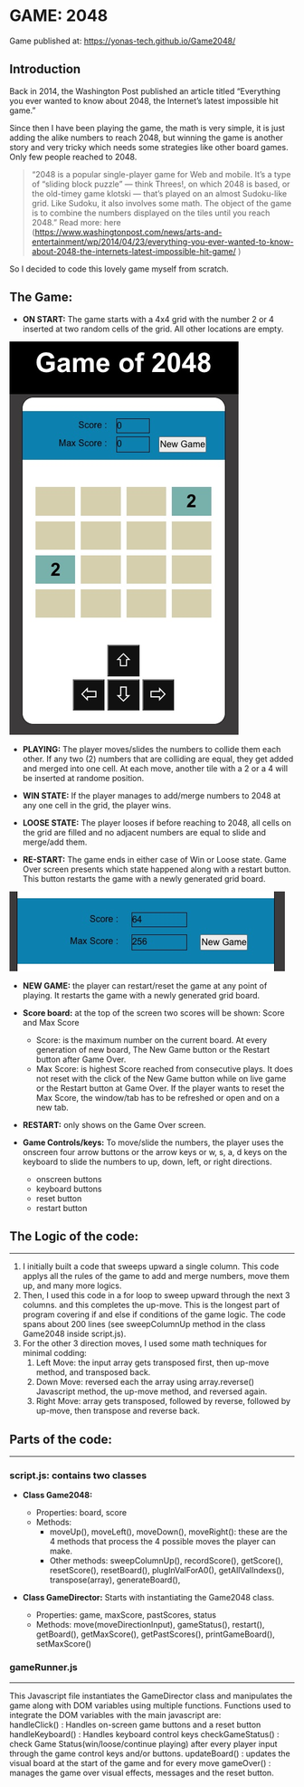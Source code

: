 # GAME: 2048

Game published at: https://yonas-tech.github.io/Game2048/ 

## Introduction

Back in 2014, the Washington Post published an article titled “Everything you ever wanted to know about 2048, the Internet’s latest impossible hit game.” 

Since then I have been playing the game, the math is very simple, it is just adding the alike numbers to reach 2048, but winning the game is another story and very tricky which needs some strategies like other board games. Only few people reached to 2048. 

> “2048 is a popular single-player game for Web and mobile. It’s a type of “sliding block puzzle” — think Threes!, on which 2048 is based, or the old-timey game klotski — that’s played on an almost Sudoku-like grid. Like Sudoku, it also involves some math. The object of the game is to combine the numbers displayed on the tiles until you reach 2048.”
> Read more: here (https://www.washingtonpost.com/news/arts-and-entertainment/wp/2014/04/23/everything-you-ever-wanted-to-know-about-2048-the-internets-latest-impossible-hit-game/ )
>
So I decided to code this lovely game myself from scratch. 

## The Game: 

* **ON START:**
The game starts with a 4x4 grid with the number 2 or 4 inserted at two random cells of the grid. All other locations are empty. 

![start](https://github.com/Yonas-tech/Game2048/blob/main/images/startPage.jpg)


* **PLAYING:**
The player moves/slides the numbers to collide them each other. If any two (2) numbers that are colliding are equal, they get added and merged into one cell. At each move, another tile with a 2 or a 4 will be inserted at randome position. 

* **WIN STATE:**
	If the player manages to add/merge numbers to 2048 at any one cell in the grid, the player wins. 

* **LOOSE STATE:**
	The player looses if before reaching to 2048, all cells on the grid are filled and no adjacent numbers are equal to slide and merge/add them.

* **RE-START:** The game ends in either case of Win or Loose state. Game Over screen presents which state happened along with a restart button. This button restarts the game with a newly generated grid board. 

![Score Board/New Game](https://github.com/Yonas-tech/Game2048/blob/main/images/score_newGame.jpg)

* **NEW GAME:** the player can restart/reset the game at any point of playing. It restarts the game with a newly generated grid board. 

* **Score board:** at the top of the screen two scores will be shown: Score and Max Score
	- Score: is the maximum number on the current board.  At every generation of new board, The New Game button or the Restart button after Game Over. 
	- Max Score: is highest Score reached from consecutive plays. It does not reset with the click of the New Game button while on live game or the Restart button at Game Over. If the player wants to reset the Max Score, the window/tab has to be refreshed or open and on a new tab. 

* **RESTART:** only shows on the Game Over screen.

* **Game Controls/keys:**
	To move/slide the numbers, the player uses the onscreen four arrow buttons or the arrow keys or w, s, a, d keys on the keyboard to slide the numbers to up, down, left, or right directions. 
	- onscreen buttons
	- keyboard buttons
	- reset button 
	- restart button



## The Logic of the code:
_______
1. I initially built a code that sweeps upward a single column. This code applys all the rules of the game to add and merge numbers, move them up, and many more logics. 
2. Then, I used this code in a for loop to sweep upward through the next 3 columns. and this completes the up-move. This is the longest part of program covering if and else if conditions of the game logic. The code spans about 200 lines (see sweepColumnUp method in the class Game2048 inside script.js). 
3. For the other 3 direction moves, I used some math techniques for minimal codding:
     1. Left Move: the input array gets transposed first, then up-move method, and transposed back. 
    2. Down Move: reversed each the array using array.reverse() Javascript method, the up-move method, and reversed again. 
    3. Right Move: array gets transposed, followed by reverse, followed by up-move, then transpose and reverse back. 
 
## Parts of the code:
_______

### script.js: contains two classes 
* **Class Game2048:**
    * Properties: board, score
    * Methods: 
        * moveUp(), moveLeft(), moveDown(), moveRight(): these are the 4 methods that process the 4 possible moves the player can make. 
        * Other methods: sweepColumnUp(), recordScore(), getScore(), resetScore(), resetBoard(), plugInValForA0(), getAllValIndexs(), transpose(array), generateBoard(), 

* **Class GameDirector:**
Starts with instantiating the Game2048 class. 
    * Properties: game, maxScore, pastScores, status
    * Methods: move(moveDirectionInput), gameStatus(), restart(), getBoard(), getMaxScore(), getPastScores(), printGameBoard(), setMaxScore()

### gameRunner.js 
__________
This Javascript file instantiates the GameDirector class and manipulates the game along with DOM variables using multiple functions. 
Functions used to integrate the DOM variables with the main javascript are:  
handleClick() : Handles on-screen game buttons and a reset button
handleKeyboard() : Handles keyboard control keys
checkGameStatus() : check Game Status(win/loose/continue playing) after every player input through the game control keys and/or buttons. 
updateBoard() : updates the visual board at the start of the game and for every move
gameOver() : manages the game over visual effects, messages and the reset button. 
